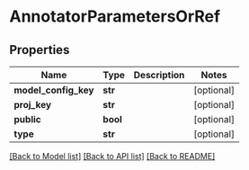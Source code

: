 # AnnotatorParametersOrRef

## Properties
Name | Type | Description | Notes
------------ | ------------- | ------------- | -------------
**model_config_key** | **str** |  | [optional] 
**proj_key** | **str** |  | [optional] 
**public** | **bool** |  | [optional] 
**type** | **str** |  | [optional] 

[[Back to Model list]](../README.md#documentation-for-models) [[Back to API list]](../README.md#documentation-for-api-endpoints) [[Back to README]](../README.md)


